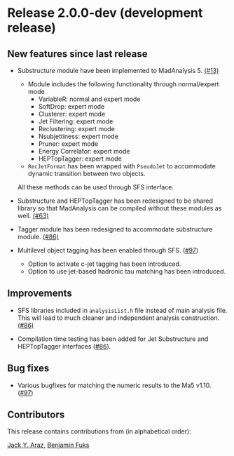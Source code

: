 # Release 2.0.0-dev (development release)

## New features since last release

* Substructure module have been implemented to MadAnalysis 5.
  [(#13)](https://github.com/MadAnalysis/madanalysis5/pull/13)
  * Module includes the following functionality through normal/expert mode
    * VariableR: normal and expert mode
    * SoftDrop: expert mode
    * Clusterer: expert mode
    * Jet Filtering: expert mode
    * Reclustering: expert mode
    * Nsubjettiness: expert mode
    * Pruner: expert mode
    * Energy Correlator: expert mode
    * HEPTopTagger: expert mode
  * `RecJetFormat` has been wrapped with `PseudoJet` to accommodate dynamic
    transition between two objects.
  
  All these methods can be used through SFS interface.

* Substructure and HEPTopTagger has been redesigned to be shared library 
so that MadAnalysis can be compiled without these modules as well.
  [(#63)](https://github.com/MadAnalysis/madanalysis5/pull/63)

* Tagger module has been redesigned to accommodate substructure module.
  [(#86)](https://github.com/MadAnalysis/madanalysis5/pull/86)
    
* Multilevel object tagging has been enabled through SFS.
  ([#97](https://github.com/MadAnalysis/madanalysis5/pull/97))
  * Option to activate c-jet tagging has been introduced.
  * Option to use jet-based hadronic tau matching has been introduced.

## Improvements

* SFS libraries included in `analysisList.h` file instead of main analysis
  file. This will lead to much cleaner and independent analysis construction.
  [(#86)](https://github.com/MadAnalysis/madanalysis5/pull/86)

* Compilation time testing has been added for Jet Substructure and
  HEPTopTagger interfaces 
  ([#86](https://github.com/MadAnalysis/madanalysis5/pull/86)).

## Bug fixes

* Various bugfixes for matching the numeric results to the Ma5 v1.10.
  ([#97](https://github.com/MadAnalysis/madanalysis5/pull/97))

## Contributors

This release contains contributions from (in alphabetical order):

[Jack Y. Araz](https://github.com/jackaraz), 
[Benjamin Fuks](https://github.com/BFuks)